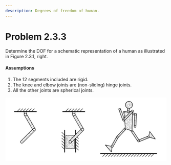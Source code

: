```yaml
---
description: Degrees of freedom of human.
---
```


# Problem 2.3.3

Determine the DOF for a schematic representation of a human as illustrated in Figure 2.3.1, right.&#x20;

#### Assumptions

1. The 12 segments included are rigid.
2. The knee and elbow joints are (non-sliding) hinge joints.&#x20;
3. All the other joints are spherical joints.

![Figure 2.3.1: Schematic illustration of three examples for the determination of the degree of freedom, a two-dimensional double pendulum fixed with a hinge joint on a rigid structure (left), a two-dimensional piston fixed with a hinge joint on a rigid structure (middle), and a schematic illustration of a human body with 12 segments in a three-dimensional space (right).](<../../.gitbook/assets/example 2.3.1.JPG>)
